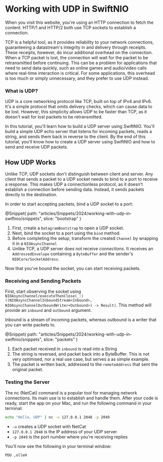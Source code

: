# Working with UDP in SwiftNIO

When you visit this website, you're using an HTTP connection to fetch the content. HTTP/1 and HTTP/2 both use TCP sockets to establish a connection.

TCP is a helpful tool, as it provides reliability to your network connections, guaranteeing a datastream's integrity in and delivery through receipts. These receipts, however, do incur additional overhead on the connection. When a TCP packet is lost, the connection will wait for the packet to be retransmitted before continuing. This can be a problem for applications that need to send data quickly, such as online games and audio/video calls where real-time interaction is critical. For some applications, this overhead is too much or simply unnecessary, and they prefer to use UDP instead.

### What is UDP?

UDP is a core networking protocol like TCP, built on top of IPv4 and IPv6. It's a simple protocol that omits delivery checks, which can cause data to be lost. However, this simplicity allows UDP to be faster than TCP, as it doesn't wait for lost packets to be retransmitted.

In this tutorial, you'll learn how to build a UDP server using SwiftNIO. You'll build a simple UDP echo server that listens for incoming packets, reads a string, and sends them back in reverse to the client. By the end of this tutorial, you'll know how to create a UDP server using SwiftNIO and how to send and receive UDP packets.

## How UDP Works

Unlike TCP, UDP sockets don't distinguish between client and server. Any client that sends a packet to a UDP socket needs to bind to a port to receive a response. This makes UDP a connectionless protocol, as it doesn't establish a connection before sending data. Instead, it sends packets directly to the destination.

In order to start accepting packets, bind a UDP socket to a port:

@Snippet(
    path: "articles/Snippets/2024/working-with-udp-in-swiftnio/snippets", 
    slice: "bootstrap"
)

1. First, create a ``DatagramBootstrap`` to open a UDP socket.
2. Next, bind the socket to a port using the `bind` method.
3. Before completing the setup, transform the created ``Channel`` by wrapping it in a ``NIOAsyncChannel``
4. Unlike TCP, a UDP server does not receive _connections_. It receives an ``AddressedEnvelope`` containing a ``ByteBuffer`` and the sender's ``NIOCore/SocketAddress``.

Now that you've bound the socket, you can start receiving packets.

### Receiving and Sending Packets

First, start observing the socket using ``NIOAsyncChannel/executeThenClose(_:) ((NIOAsyncChannelInboundStream<Inbound>, NIOAsyncChannelOutboundWriter<Outbound>) -> Result)``. This method will provide an `inbound` and `outbound` argument.

Inbound is a stream of incoming packets, whereas outbound is a writer that you can write packets to.

@Snippet(
    path: "articles/Snippets/2024/working-with-udp-in-swiftnio/snippets", 
    slice: "packets"
)

1. Each packet received in `inbound` is read into a String
2. The string is reversed, and packet back into a ByteBuffer. This is not very optimised, nor a real use case, but serves a as simple example.
3. The packet is written back, addressed to the `remoteAddress` that sent the original packet.

### Testing the Server

The nc (NetCat) command is a popular tool for managing network connections. Its main use is to establish and handle them. After your code is ready, start the app on your Mac, and run the following command in your terminal:

```sh
echo "Hello, UDP" | nc -u 127.0.0.1 2048 -p 2049
```

- `-u` creates a UDP socket with NetCat
- `127.0.0.1 2048` is the IP address of your UDP server
- `-p 2049` is the port number where you're receiving replies

You'll now see the following in your terminal window:

```sh
PDU ,olleH
```